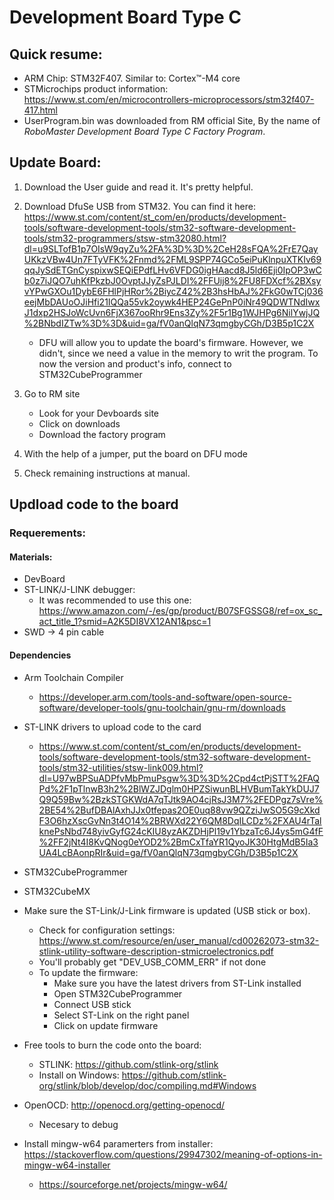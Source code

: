 # Development Board Type C

## Quick resume:

* ARM Chip: STM32F407. Similar to: Cortex™-M4 core
* STMicrochips product information: https://www.st.com/en/microcontrollers-microprocessors/stm32f407-417.html
* UserProgram.bin was downloaded from RM official Site, By the name of *RoboMaster Development Board Type C Factory Program*.


## Update Board:
1. Download the User guide and read it. It's pretty helpful.
2. Download DfuSe USB from STM32. You can find it here: https://www.st.com/content/st_com/en/products/development-tools/software-development-tools/stm32-software-development-tools/stm32-programmers/stsw-stm32080.html?dl=u9SLTofB1p7OIsW9qyZu%2FA%3D%3D%2CeH28sFQA%2FrE7QayUKkzVBw4Un7FTyVFK%2Fnmd%2FML9SPP74GCo5eiPuKlnpuXTKIv69qqJySdETGnCyspixwSEQiEPdfLHv6VFDG0igHAacd8J5ld6Eji0IpOP3wCb0z7iJQO7uhKfPkzbJ0OvptJJyZsPJLDI%2FFUij8%2FU8FDXcf%2BXsyvYPwGXOu1DybE6FHlPjHRor%2BiycZ42%2B3hsHbAJ%2FkG0wTCj036eejMbDAUoOJiHfi21IQQa55vk2oywk4HEP24GePnP0iNr49QDWTNdIwxJ1dxp2HSJoWcUvn6FjX367ooRhr9Ens3Zy%2F5r1Bg1WJHPg6NilYwjJQ%2BNbdIZTw%3D%3D&uid=ga/fV0anQlqN73qmgbyCGh/D3B5p1C2X
    * DFU will allow you to update the board's firmware. However, we didn't, since we need a value in the memory to writ the program. To now the version and product's info, connect to STM32CubeProgrammer

3. Go to RM site
    * Look for your Devboards site
    * Click on downloads
    * Download the factory program

4. With the help of a jumper, put the board on DFU mode
5. Check remaining instructions at manual.


## Updload code to the board

### Requerements:

#### Materials:
* DevBoard
* ST-LINK/J-LINK debugger: 
    * It was recommended to use this one: https://www.amazon.com/-/es/gp/product/B07SFGSSG8/ref=ox_sc_act_title_1?smid=A2K5DI8VX12AN1&psc=1 
* SWD -> 4 pin cable

#### Dependencies
* Arm Toolchain Compiler
    * https://developer.arm.com/tools-and-software/open-source-software/developer-tools/gnu-toolchain/gnu-rm/downloads

* ST-LINK drivers to upload code to the card
    * https://www.st.com/content/st_com/en/products/development-tools/software-development-tools/stm32-software-development-tools/stm32-utilities/stsw-link009.html?dl=U97wBPSuADPfvMbPmuPsgw%3D%3D%2Cpd4ctPjSTT%2FAQPd%2F1pTlnwB3h2%2BlWZJDglm0HPZSiwunBLHVBumTakYkDUJ7Q9Q59Bw%2BzkSTGKWdA7qTJtk9AO4cjRsJ3M7%2FEDPgz7sVre%2BE54%2BufDBAlAxhJJx0tfepas2OE0uq88vw9QZziJwSO5G9cXkdF3O6hzXscGvNn3t4O14%2BRWXd22Y6QM8DqILCDz%2FXAU4rTalknePsNbd748yivGyfG24cKIU8yzAKZDHjPl19v1YbzaTc6J4ys5mG4fF%2FF2jNt4I8KvQNog0eYOD2%2BmCxTfaYR1QyoJK30HtgMdB5Ia3UA4LcBAonpRIr&uid=ga/fV0anQlqN73qmgbyCGh/D3B5p1C2X

* STM32CubeProgrammer
* STM32CubeMX

* Make sure the ST-Link/J-Link firmware is updated  (USB stick or box). 
    * Check for configuration settings: https://www.st.com/resource/en/user_manual/cd00262073-stm32-stlink-utility-software-description-stmicroelectronics.pdf
    * You'll probably get "DEV_USB_COMM_ERR" if not done
    * To update the firmware:
        * Make sure you have the latest drivers from ST-Link installed
        * Open STM32CubeProgrammer
        * Connect USB stick
        * Select ST-Link on the right panel
        * Click on update firmware

* Free tools to burn the code onto the board:
    * STLINK: https://github.com/stlink-org/stlink
    * Install on Windows: https://github.com/stlink-org/stlink/blob/develop/doc/compiling.md#Windows

* OpenOCD: http://openocd.org/getting-openocd/ 
    * Necesary to debug

* Install mingw-w64 paramerters from installer: https://stackoverflow.com/questions/29947302/meaning-of-options-in-mingw-w64-installer
    * https://sourceforge.net/projects/mingw-w64/